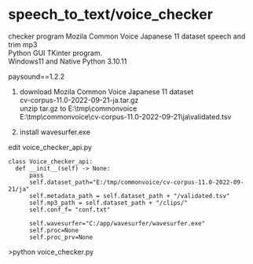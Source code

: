 # speech_to_text/voice_checker  
checker program Mozila Common Voice Japanese 11 dataset speech and trim mp3   
Python GUI TKinter program.  
Windows11 and Native Python 3.10.11  

  paysound==1.2.2  

1. download Mozila Common Voice Japanese 11 dataset  
cv-corpus-11.0-2022-09-21-ja.tar.gz  
unzip tar.gz to E:\tmp\commonvoice  
E:\tmp\commonvoice\cv-corpus-11.0-2022-09-21\ja\validated.tsv

2. install wavesurfer.exe  

  edit voice_checker_api.py  
  ```
  class Voice_checker_api:
    def __init__(self) -> None:
        pass
        self.dataset_path="E:/tmp/commonvoice/cv-corpus-11.0-2022-09-21/ja"
        self.metadata_path = self.dataset_path + "/validated.tsv"
        self.mp3_path = self.dataset_path + "/clips/"
        self.conf_f= "conf.txt"
        
        self.wavesurfer="C:/app/wavesurfer/wavesurfer.exe"
        self.proc=None
        self.proc_prv=None
  ```
  



  &gt;python voice_checker.py
   
